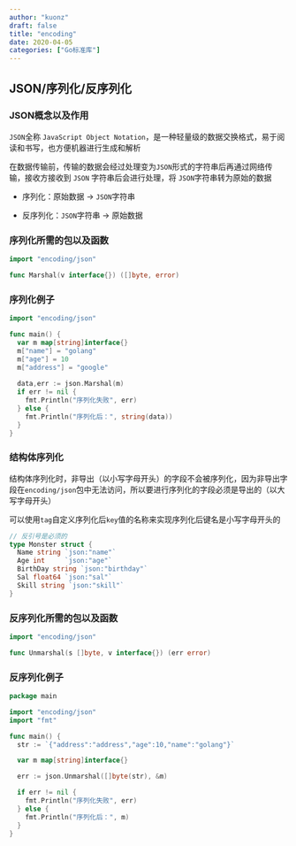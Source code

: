 ```yaml
---
author: "kuonz"
draft: false
title: "encoding"
date: 2020-04-05
categories: ["Go标准库"]
---
```

  
## JSON/序列化/反序列化

### JSON概念以及作用

`JSON`全称 `JavaScript Object Notation`，是一种轻量级的数据交换格式，易于阅读和书写，也方便机器进行生成和解析

在数据传输前，传输的数据会经过处理变为`JSON`形式的字符串后再通过网络传输，接收方接收到 `JSON` 字符串后会进行处理，将 `JSON`字符串转为原始的数据

* 序列化：原始数据 -> `JSON`字符串

* 反序列化：`JSON`字符串 -> 原始数据

### 序列化所需的包以及函数

```go
import "encoding/json"

func Marshal(v interface{}) ([]byte, error)
```

### 序列化例子

```go
import "encoding/json"

func main() {
  var m map[string]interface{}
  m["name"] = "golang"
  m["age"] = 10
  m["address"] = "google"
    
  data,err := json.Marshal(m)
  if err != nil {
    fmt.Println("序列化失败", err)
  } else {
    fmt.Println("序列化后：", string(data))
  }
}
```

### 结构体序列化

结构体序列化时，非导出（以小写字母开头）的字段不会被序列化，因为非导出字段在`encoding/json`包中无法访问，所以要进行序列化的字段必须是导出的（以大写字母开头）

可以使用`tag`自定义序列化后`key`值的名称来实现序列化后键名是小写字母开头的

```go
// 反引号是必须的
type Monster struct {
  Name string `json:"name"`
  Age int     `json:"age"`
  BirthDay string `json:"birthday"`
  Sal float64 `json:"sal"`
  Skill string `json:"skill"`
}
```

### 反序列化所需的包以及函数

```go
import "encoding/json"

func Unmarshal(s []byte, v interface{}) (err error) 
```

### 反序列化例子

```go
package main

import "encoding/json"
import "fmt"

func main() {
  str := `{"address":"address","age":10,"name":"golang"}`

  var m map[string]interface{}

  err := json.Unmarshal([]byte(str), &m)

  if err != nil {
    fmt.Println("序列化失败", err)
  } else {
    fmt.Println("序列化后：", m)
  }
}
```



